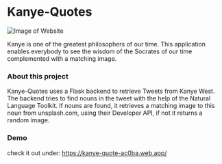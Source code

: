 # Kanye-Quotes

![Image of Website](./src/assets/github-readme-image.PNG)

Kanye is one of the greatest philosophers of our time.
This application enables everybody to see the wisdom of the Socrates of our time complemented with a matching image.


### About this project
Kanye-Quotes uses a Flask backend to retrieve Tweets from Kanye West. The backend tries to find nouns in the tweet with the help of the Natural Language Toolkit.
If nouns are found, it retrieves a matching image to this noun from unsplash.com, using their Developer API, if not it returns a random image.

### Demo

check it out under: https://kanye-quote-ac0ba.web.app/

